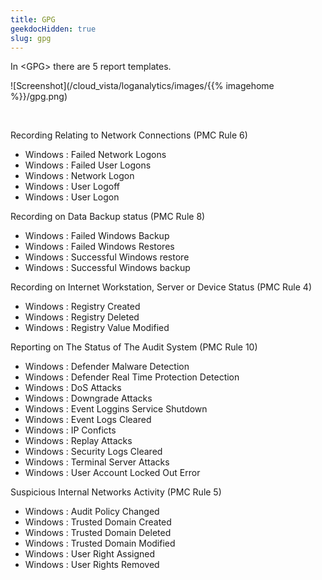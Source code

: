 ```yaml
---
title: GPG
geekdocHidden: true
slug: gpg
---
```


In \<GPG> there are 5 report templates.

![Screenshot](/cloud_vista/loganalytics/images/{{% imagehome %}}/gpg.png)

&nbsp;

Recording Relating to Network Connections (PMC Rule 6)
* Windows : Failed Network Logons
* Windows : Failed User Logons
* Windows : Network Logon
* Windows : User Logoff
* Windows : User Logon

Recording on Data Backup status (PMC Rule 8) 
* Windows : Failed Windows Backup
* Windows : Failed Windows Restores
* Windows : Successful Windows restore
* Windows : Successful Windows backup

Recording on Internet Workstation, Server or Device Status (PMC Rule 4)
* Windows : Registry Created
* Windows : Registry Deleted
* Windows : Registry Value Modified

Reporting on The Status of The Audit System (PMC Rule 10)
* Windows : Defender Malware Detection
* Windows : Defender Real Time Protection Detection
* Windows : DoS Attacks
* Windows : Downgrade Attacks
* Windows : Event Loggins Service Shutdown
* Windows : Event Logs Cleared
* Windows : IP Conficts
* Windows : Replay Attacks
* Windows : Security Logs Cleared
* Windows : Terminal Server Attacks
* Windows : User Account Locked Out Error

Suspicious Internal Networks Activity (PMC Rule 5)
* Windows : Audit Policy Changed
* Windows : Trusted Domain Created
* Windows : Trusted Domain Deleted
* Windows : Trusted Domain Modified
* Windows : User Right Assigned
* Windows : User Rights Removed



